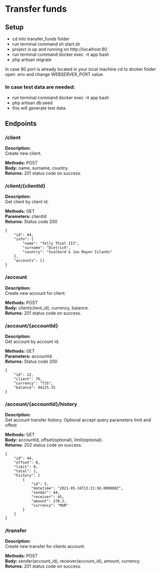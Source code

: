 # Transfer funds

## Setup

 - cd into transfer_funds folder
 - run terminal command sh start.sh
 - project is up and running on http://localhost:80
 - run terminal command docker exec -it app bash
 - php artisan migrate

In case 80 port is already located in your local machine cd to docker folder open .env and change WEBSERVER_PORT value.

### In case test data are needed:

 - run terminal command docker exec -it app bash
 - php artisan db:seed
 - this will generate test data. 


## Endpoints 
    
### /client
**Description:**\
Create new client.

**Methods:** POST\
**Body:** name, surname, country.\
**Returns:** 201 status code on success.

### /client/{clientId}
**Description:**\
Get client by client id.

**Methods:** GET\
**Parameters:** clientId\
**Returns:** Status code 200 
```
{
    "id": 44,
    "info": {
        "name": "Telly Thiel III",
        "surname": "Dietrich",
        "country": "Svalbard & Jan Mayen Islands"
    },
    "accounts": []
}
```

### /account

**Description:**\
Create new account for client.

**Methods:** POST\
**Body:** client(client_id), currency, balance.\
**Returns:** 201 status code on success.

### /account/{accountId}
**Description:**\
Get account by account id.

**Methods:** GET\
**Parameters:** accountId\
**Returns:** Status code 200
```
{
    "id": 22,
    "client": 76,
    "currency": "TJS",
    "balance": 94125.35
}
```

### /account/{accountId}/history

**Description:**\
Get account transfer history. Optional accept query parameters limit and offest

**Methods:** GET\
**Body:** accountId, offset(optional), limit(optional).\
**Returns:** 202 status code on success.
```
{
    "id": 44,
    "offset": 0,
    "limit": 0,
    "total": 1,
    "history": [
        {
            "id": 5,
            "datetime": "2021-05-16T13:21:58.000000Z",
            "sender": 44,
            "receiver": 45,
            "amount": 278.2,
            "currency": "MUR"
        }
    ]
}
```

### /transfer

**Description:**\
Create new transfer for clients account.

**Methods:** POST\
**Body:** sender(account_id), receiver(account_id), amount, currency.\
**Returns:** 201 status code on success.